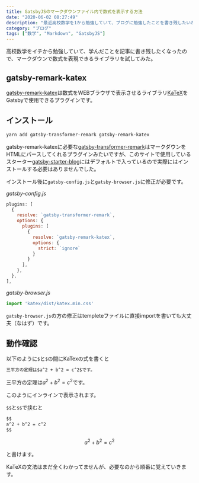 ```yaml
---
title: GatsbyJSのマークダウンファイル内で数式を表示する方法
date: "2020-06-02 08:27:49"
description: "最近高校数学を1から勉強していて、ブログに勉強したことを書き残したいが数式をいちいち画像で挿入するのは大変なのでgatsby-remark-katexというライブラリを試してみた。"
category: "ブログ"
tags: ["数学", "Markdown", "GatsbyJS"]
---
```


高校数学をイチから勉強していて、学んだことを記事に書き残したくなったので、マークダウンで数式を表現できるライブラリを試してみた。

## gatsby-remark-katex

[gatsby-remark-katex]()は数式をWEBブラウザで表示させるライブラリ[KaTeX](https://katex.org/)をGatsbyで使用できるプラグインです。

## インストール

```sh
yarn add gatsby-transformer-remark gatsby-remark-katex
```

gatsby-remark-katexに必要な[gatsby-transformer-remark](https://www.gatsbyjs.org/packages/gatsby-transformer-remark/)はマークダウンをHTMLにパースしてくれるプラグインみたいですが、このサイトで使用しているスターター[gatsby-starter-blog](https://www.gatsbyjs.org/starters/gatsbyjs/gatsby-starter-blog/)にはデフォルトで入っているので実際にはインストールする必要はありませんでした。  

インストール後に`gatsby-config.js`と`gatsby-browser.js`に修正が必要です。  

*gatsby-config.js*

```js
plugins: [
  {
    resolve: `gatsby-transformer-remark`,
    options: {
      plugins: [
        {
          resolve: `gatsby-remark-katex`,
          options: {
            strict: `ignore`
          }
        }
      ],
    },
  },
],
```

*gatsby-browser.js*

```js
import 'katex/dist/katex.min.css'
```

`gatsby-browser.js`の方の修正はtempleteファイルに直接importを書いても大丈夫（なはず）です。


## 動作確認

以下のように`$`と`$`の間にKaTexの式を書くと
```Markdown
三平方の定理は$a^2 + b^2 = c^2$です。
```

三平方の定理は$a^2 + b^2 = c^2$です。 
  
このようにインラインで表示されます。  
  
`$$`と`$$`で挟むと

```Markdown
$$
a^2 + b^2 = c^2
$$  
```

$$
a^2 + b^2 = c^2  
$$  
  
と書けます。
  
KaTeXの文法はまだ全くわかってませんが、必要なのから順番に覚えていきます。